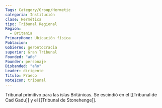 ```yaml
---
Tags: Category/Group/Hermetic
categoria: Institución
clase: Hermética 
tipo: Tribunal Regional
Region: 
  - Britania 
PrimaryHome: Ubicación física
Poblacion: 
Gobierno: gerontocracia
superior: Gran Tribunal
Founded: "año" 
Founder: personaje
Disbanded: "año"
Leader: dirigente
Titulo: Praeco
NoteIcon: tribunal
---
```

Tribunal primitivo para las islas Británicas. Se escindió en el [[Tribunal de Cad Gadu]] y el [[Tribunal de Stonehenge]]. 